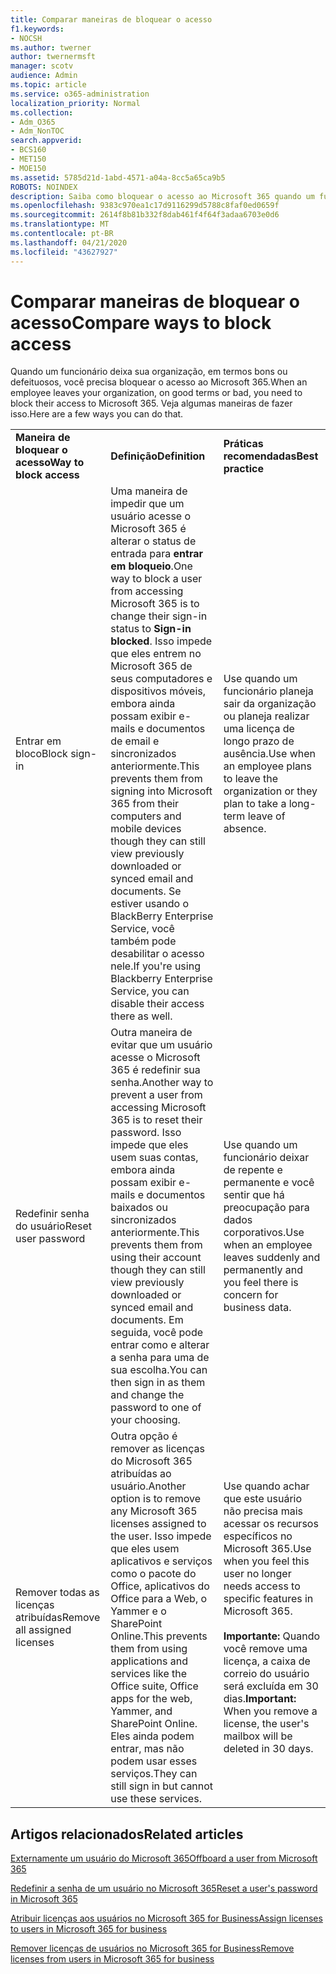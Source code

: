 ```yaml
---
title: Comparar maneiras de bloquear o acesso
f1.keywords:
- NOCSH
ms.author: twerner
author: twernermsft
manager: scotv
audience: Admin
ms.topic: article
ms.service: o365-administration
localization_priority: Normal
ms.collection:
- Adm_O365
- Adm_NonTOC
search.appverid:
- BCS160
- MET150
- MOE150
ms.assetid: 5785d21d-1abd-4571-a04a-8cc5a65ca9b5
ROBOTS: NOINDEX
description: Saiba como bloquear o acesso ao Microsoft 365 quando um funcionário deixa sua organização.
ms.openlocfilehash: 9383c970ea1c17d9116299d5788c8faf0ed0659f
ms.sourcegitcommit: 2614f8b81b332f8dab461f4f64f3adaa6703e0d6
ms.translationtype: MT
ms.contentlocale: pt-BR
ms.lasthandoff: 04/21/2020
ms.locfileid: "43627927"
---
```

# <a name="compare-ways-to-block-access"></a><span data-ttu-id="7180b-103">Comparar maneiras de bloquear o acesso</span><span class="sxs-lookup"><span data-stu-id="7180b-103">Compare ways to block access</span></span>

<span data-ttu-id="7180b-104">Quando um funcionário deixa sua organização, em termos bons ou defeituosos, você precisa bloquear o acesso ao Microsoft 365.</span><span class="sxs-lookup"><span data-stu-id="7180b-104">When an employee leaves your organization, on good terms or bad, you need to block their access to Microsoft 365.</span></span> <span data-ttu-id="7180b-105">Veja algumas maneiras de fazer isso.</span><span class="sxs-lookup"><span data-stu-id="7180b-105">Here are a few ways you can do that.</span></span>
  
||||
|:-----|:-----|:-----|
|<span data-ttu-id="7180b-106">**Maneira de bloquear o acesso**</span><span class="sxs-lookup"><span data-stu-id="7180b-106">**Way to block access**</span></span> <br/> |<span data-ttu-id="7180b-107">**Definição**</span><span class="sxs-lookup"><span data-stu-id="7180b-107">**Definition**</span></span> <br/> |<span data-ttu-id="7180b-108">**Práticas recomendadas**</span><span class="sxs-lookup"><span data-stu-id="7180b-108">**Best practice**</span></span> <br/> |
|<span data-ttu-id="7180b-109">Entrar em bloco</span><span class="sxs-lookup"><span data-stu-id="7180b-109">Block sign-in</span></span>  <br/> |<span data-ttu-id="7180b-110">Uma maneira de impedir que um usuário acesse o Microsoft 365 é alterar o status de entrada para **entrar em bloqueio**.</span><span class="sxs-lookup"><span data-stu-id="7180b-110">One way to block a user from accessing Microsoft 365 is to change their sign-in status to **Sign-in blocked**.</span></span> <span data-ttu-id="7180b-111">Isso impede que eles entrem no Microsoft 365 de seus computadores e dispositivos móveis, embora ainda possam exibir e-mails e documentos de email e sincronizados anteriormente.</span><span class="sxs-lookup"><span data-stu-id="7180b-111">This prevents them from signing into Microsoft 365 from their computers and mobile devices though they can still view previously downloaded or synced email and documents.</span></span> <span data-ttu-id="7180b-112">Se estiver usando o BlackBerry Enterprise Service, você também pode desabilitar o acesso nele.</span><span class="sxs-lookup"><span data-stu-id="7180b-112">If you're using Blackberry Enterprise Service, you can disable their access there as well.</span></span>  <br/> |<span data-ttu-id="7180b-113">Use quando um funcionário planeja sair da organização ou planeja realizar uma licença de longo prazo de ausência.</span><span class="sxs-lookup"><span data-stu-id="7180b-113">Use when an employee plans to leave the organization or they plan to take a long-term leave of absence.</span></span>  <br/> |
|<span data-ttu-id="7180b-114">Redefinir senha do usuário</span><span class="sxs-lookup"><span data-stu-id="7180b-114">Reset user password</span></span>  <br/> |<span data-ttu-id="7180b-115">Outra maneira de evitar que um usuário acesse o Microsoft 365 é redefinir sua senha.</span><span class="sxs-lookup"><span data-stu-id="7180b-115">Another way to prevent a user from accessing Microsoft 365 is to reset their password.</span></span> <span data-ttu-id="7180b-116">Isso impede que eles usem suas contas, embora ainda possam exibir e-mails e documentos baixados ou sincronizados anteriormente.</span><span class="sxs-lookup"><span data-stu-id="7180b-116">This prevents them from using their account though they can still view previously downloaded or synced email and documents.</span></span> <span data-ttu-id="7180b-117">Em seguida, você pode entrar como e alterar a senha para uma de sua escolha.</span><span class="sxs-lookup"><span data-stu-id="7180b-117">You can then sign in as them and change the password to one of your choosing.</span></span>  <br/> |<span data-ttu-id="7180b-118">Use quando um funcionário deixar de repente e permanente e você sentir que há preocupação para dados corporativos.</span><span class="sxs-lookup"><span data-stu-id="7180b-118">Use when an employee leaves suddenly and permanently and you feel there is concern for business data.</span></span>  <br/> |
|<span data-ttu-id="7180b-119">Remover todas as licenças atribuídas</span><span class="sxs-lookup"><span data-stu-id="7180b-119">Remove all assigned licenses</span></span>  <br/> |<span data-ttu-id="7180b-120">Outra opção é remover as licenças do Microsoft 365 atribuídas ao usuário.</span><span class="sxs-lookup"><span data-stu-id="7180b-120">Another option is to remove any Microsoft 365 licenses assigned to the user.</span></span> <span data-ttu-id="7180b-121">Isso impede que eles usem aplicativos e serviços como o pacote do Office, aplicativos do Office para a Web, o Yammer e o SharePoint Online.</span><span class="sxs-lookup"><span data-stu-id="7180b-121">This prevents them from using applications and services like the Office suite, Office apps for the web, Yammer, and SharePoint Online.</span></span> <span data-ttu-id="7180b-122">Eles ainda podem entrar, mas não podem usar esses serviços.</span><span class="sxs-lookup"><span data-stu-id="7180b-122">They can still sign in but cannot use these services.</span></span>  <br/> |<span data-ttu-id="7180b-123">Use quando achar que este usuário não precisa mais acessar os recursos específicos no Microsoft 365.</span><span class="sxs-lookup"><span data-stu-id="7180b-123">Use when you feel this user no longer needs access to specific features in Microsoft 365.</span></span>  <br/> <br> <span data-ttu-id="7180b-124">**Importante:** Quando você remove uma licença, a caixa de correio do usuário será excluída em 30 dias.</span><span class="sxs-lookup"><span data-stu-id="7180b-124">**Important:** When you remove a license, the user's mailbox will be deleted in 30 days.</span></span>
   
## <a name="related-articles"></a><span data-ttu-id="7180b-125">Artigos relacionados</span><span class="sxs-lookup"><span data-stu-id="7180b-125">Related articles</span></span>

[<span data-ttu-id="7180b-126">Externamente um usuário do Microsoft 365</span><span class="sxs-lookup"><span data-stu-id="7180b-126">Offboard a user from Microsoft 365</span></span>](../add-users/remove-former-employee.md)
    
[<span data-ttu-id="7180b-127">Redefinir a senha de um usuário no Microsoft 365</span><span class="sxs-lookup"><span data-stu-id="7180b-127">Reset a user's password in Microsoft 365</span></span>](../add-users/reset-passwords.md)
    
[<span data-ttu-id="7180b-128">Atribuir licenças aos usuários no Microsoft 365 for Business</span><span class="sxs-lookup"><span data-stu-id="7180b-128">Assign licenses to users in Microsoft 365 for business</span></span>](../manage/assign-licenses-to-users.md)
    
[<span data-ttu-id="7180b-129">Remover licenças de usuários no Microsoft 365 for Business</span><span class="sxs-lookup"><span data-stu-id="7180b-129">Remove licenses from users in Microsoft 365 for business</span></span>](../manage/remove-licenses-from-users.md)
    

